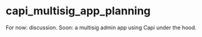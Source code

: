 # capi_multisig_app_planning
For now: discussion. Soon: a multisig admin app using Capi under the hood.
